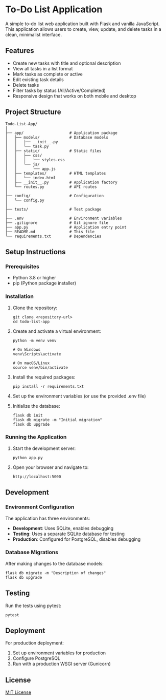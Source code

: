 # To-Do List Application

A simple to-do list web application built with Flask and vanilla JavaScript. This application allows users to create, view, update, and delete tasks in a clean, minimalist interface.

## Features

- Create new tasks with title and optional description
- View all tasks in a list format
- Mark tasks as complete or active
- Edit existing task details
- Delete tasks
- Filter tasks by status (All/Active/Completed)
- Responsive design that works on both mobile and desktop

## Project Structure

```
Todo-List-App/
│
├── app/                    # Application package
│   ├── models/             # Database models
│   │   ├── __init__.py
│   │   └── task.py
│   ├── static/             # Static files
│   │   ├── css/
│   │   │   └── styles.css
│   │   └── js/
│   │       └── app.js
│   ├── templates/          # HTML templates
│   │   └── index.html
│   ├── __init__.py         # Application factory
│   └── routes.py           # API routes
│
├── config/                 # Configuration
│   └── config.py
│
├── tests/                  # Test package
│
├── .env                    # Environment variables
├── .gitignore              # Git ignore file
├── app.py                  # Application entry point
├── README.md               # This file
└── requirements.txt        # Dependencies
```

## Setup Instructions

### Prerequisites

- Python 3.8 or higher
- pip (Python package installer)

### Installation

1. Clone the repository:
   ```
   git clone <repository-url>
   cd todo-list-app
   ```

2. Create and activate a virtual environment:
   ```
   python -m venv venv
   
   # On Windows
   venv\Scripts\activate
   
   # On macOS/Linux
   source venv/bin/activate
   ```

3. Install the required packages:
   ```
   pip install -r requirements.txt
   ```

4. Set up the environment variables (or use the provided .env file)

5. Initialize the database:
   ```
   flask db init
   flask db migrate -m "Initial migration"
   flask db upgrade
   ```

### Running the Application

1. Start the development server:
   ```
   python app.py
   ```

2. Open your browser and navigate to:
   ```
   http://localhost:5000
   ```

## Development

### Environment Configuration

The application has three environments:

- **Development**: Uses SQLite, enables debugging
- **Testing**: Uses a separate SQLite database for testing
- **Production**: Configured for PostgreSQL, disables debugging

### Database Migrations

After making changes to the database models:

```
flask db migrate -m "Description of changes"
flask db upgrade
```

## Testing

Run the tests using pytest:

```
pytest
```

## Deployment

For production deployment:

1. Set up environment variables for production
2. Configure PostgreSQL
3. Run with a production WSGI server (Gunicorn)

## License

[MIT License](LICENSE) 